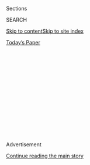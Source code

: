 <div id="app">

<div>

<div>

<div>

<div class="NYTAppHideMasthead css-1q2w90k e1suatyy0">

<div class="section css-ui9rw0 e1suatyy2">

<div class="css-eph4ug er09x8g0">

<div class="css-6n7j50">

</div>

<span class="css-1dv1kvn">Sections</span>

<div class="css-10488qs">

<span class="css-1dv1kvn">SEARCH</span>

</div>

[Skip to content](#site-content)[Skip to site
index](#site-index)

</div>

<div class="css-10698na e1huz5gh0">

</div>

</div>

<div id="masthead-bar-one" class="section hasLinks css-15hmgas e1csuq9d3">

<div class="css-uqyvli e1csuq9d0">

</div>

<div class="css-1uqjmks e1csuq9d1">

</div>

<div class="css-9e9ivx">

[](https://myaccount.nytimes3xbfgragh.onion/auth/login?response_type=cookie&client_id=vi)

</div>

<div class="css-1bvtpon e1csuq9d2">

[Today’s
Paper](https://www.nytimes3xbfgragh.onion/section/todayspaper)

</div>

</div>

</div>

</div>

<div data-aria-hidden="false">

<div id="site-content" data-role="main">

<div>

<div class="css-1aor85t" style="opacity:0.000000001;z-index:-1;visibility:hidden">

<div class="css-1hqnpie">

<div class="css-epjblv">

<span class="css-17xtcya">[Opinion](/section/opinion)</span><span class="css-x15j1o">|</span><span class="css-fwqvlz">A
Woman’s Plea: Let’s Raise Our
Voices\!</span>

</div>

<div class="css-k008qs">

<div class="css-1iwv8en">

<span class="css-18z7m18"></span>

<div>

</div>

</div>

<span class="css-1n6z4y">https://nyti.ms/2SfEsCN</span>

<div class="css-1705lsu">

<div class="css-4xjgmj">

<div class="css-4skfbu" data-role="toolbar" data-aria-label="Social Media Share buttons, Save button, and Comments Panel with current comment count" data-testid="share-tools">

  - 
  - 
  - 
  - 
    
    <div class="css-6n7j50">
    
    </div>

  - 
  - 

</div>

</div>

</div>

</div>

</div>

</div>

<div id="NYT_TOP_BANNER_REGION" class="css-13pd83m">

</div>

<div id="top-wrapper" class="css-1sy8kpn">

<div id="top-slug" class="css-l9onyx">

Advertisement

</div>

[Continue reading the main
story](#after-top)

<div class="ad top-wrapper" style="text-align:center;height:100%;display:block;min-height:250px">

<div id="top" class="place-ad" data-position="top" data-size-key="top">

</div>

</div>

<div id="after-top">

</div>

</div>

<div>

<div class="css-v5btjw etb61u70">

<div class="css-v05ibm etb61u71">

[Opinion](/section/opinion)

</div>

</div>

<div id="sponsor-wrapper" class="css-1hyfx7x">

<div id="sponsor-slug" class="css-19vbshk">

Supported by

</div>

[Continue reading the main
story](#after-sponsor)

<div id="sponsor" class="ad sponsor-wrapper" style="text-align:center;height:100%;display:block">

</div>

<div id="after-sponsor">

</div>

</div>

<div class="css-186x18t">

letter

</div>

<div class="css-1vkm6nb ehdk2mb0">

# A Woman’s Plea:  
Let’s Raise Our Voices\!

</div>

A reader points out that letters to the editor “skew male.” She’s right.
We are determined to publish diverse voices and views, but we need your
help.

<div class="css-bn0qp euiyums0">

Jan. 31,
2019

<div class="css-4xjgmj">

<div class="css-d8bdto" data-role="toolbar" data-aria-label="Social Media Share buttons, Save button, and Comments Panel with current comment count" data-testid="share-tools">

  - 
  - 
  - 
  - 
    
    <div class="css-6n7j50">
    
    </div>

  - 
  - 

</div>

</div>

</div>

<div class="css-79elbk" data-testid="photoviewer-wrapper">

<div class="css-z3e15g" data-testid="photoviewer-wrapper-hidden">

</div>

<div class="css-1a48zt4 ehw59r15" data-testid="photoviewer-children">

![<span class="css-16f3y1r e13ogyst0" data-aria-hidden="true">
</span><span class="css-cnj6d5 e1z0qqy90" itemprop="copyrightHolder"><span class="css-1ly73wi e1tej78p0">Credit...</span><span><span>Yukai
Du</span></span></span>](https://static01.graylady3jvrrxbe.onion/images/2019/02/03/opinion/03LWomen/03LWomen-articleLarge-v2.gif?quality=75&auto=webp&disable=upscale)

</div>

</div>

</div>

<div class="section meteredContent css-1r7ky0e" name="articleBody" itemprop="articleBody">

<div class="css-1fanzo5 StoryBodyCompanionColumn">

<div class="css-53u6y8">

**To the Editor:**

In 1855, Nathaniel Hawthorne wrote to his publisher, “America is now
wholly given over to a damned mob of scribbling women.” Although he was
referring specifically to sentimental novelists, his letter expressed
the larger belief that women’s writing was not worth reading or
publishing, that their words and ideas didn’t matter, and that their
work was, to use the language of Hawthorne, “trash.”

As a historian, I see this playing out not only in the antebellum
period, but also in the postwar era when I read letters to the editor.
As I scan through various national newspapers, day after day, year after
year, I find myself hoping that someday, *eventually,* women will be
represented proportionally. I am always disappointed; they always skew
male.

Perhaps Hawthorne’s disdain for scribbling women is not such distant
history.

This problem is especially concerning because unlike an Op-Ed — where
the writer presumably has some expertise in the subject matter — anybody
can submit a letter to the editor. It is, I’d argue, the most democratic
section of the paper because children and adults, billionaire
philanthropists and minimum-wage workers, and people of all genders can
contribute. Each has an equal opportunity to express her or his thoughts
and participate in a robust debate in the public sphere. Therefore, I’m
troubled that in 2019, The New York Times struggles to find women’s
letters that are worthy of publication.

When I first inquired as to why so few women were writing, I was told
that there aren’t formal statistics on the number of women submitting
letters, but that a large majority come from men. Gail Collins provided
a similar explanation when she became the first woman editor of the
editorial page at The Times in 2001 and started looking into this
problem. She found that in letters to the editor and Op-Ed submissions,
“the preponderance of men was off the charts.”

</div>

</div>

<div class="css-1fanzo5 StoryBodyCompanionColumn">

<div class="css-53u6y8">

But still, causality remains murky. Are women not writing because they
don’t see themselves represented? What role does implicit bias play? In
the absence of formal research, it’s hard to know.

The Times ** could put in place a quota for women’s letters, ensuring
that the number of women published each week is roughly proportional to
the number of women in the population. But given the overwhelming
backlash against affirmative action, I am not optimistic that this is a
realistic possibility.

So while I would like to see more institutional changes, in the short
term I want to encourage women to write more letters to the editor. The
poet Audre Lorde described writing as a political act, the way “we
predicate our hopes and dreams toward survival and change.”

Similarly, submitting a letter to the editor says that in a society that
refuses to acknowledge your full humanity, you insist on it. It is
asserting that your ideas and words deserve an audience in a world that
has historically devalued them. It is accepting that you most likely
will never receive external validation for your efforts save for an
automated email thanking you for your letter.

You will never know if your letter wasn’t published because you were
Kimberly and not Karl, or if your letter was boring, or if it had
absolutely nothing to do with the merits of what you wrote. As Ta-Nehisi
Coates reflected in “We Were Eight Years in Power”: “My reasons for
writing had to be my own, divorced from expectation. There would be no
reward.”

</div>

</div>

<div class="css-1fanzo5 StoryBodyCompanionColumn">

<div class="css-53u6y8">

I used to think the reward would be the individual accomplishment of an
editor selecting my letter as worthy of publication. But now I know the
reward would be for tomorrow and the next day and the next, to open up
The New York Times — in fact, letters pages in any national newspaper —
and to see nasty, scribbling women from all over the country sharing
their ideas and having their thoughts equally represented.

[KIMBERLY
PROBOLUS](https://americanstudies.columbian.gwu.edu/kimberly-probolus)  
Washington  
*The writer is a Ph.D. candidate in American studies at George
Washington University.*

## The Editors Respond: We Hear You

Ms. Probolus is right. Even before we received her note, we’d wrestled
with the fact that women have long been underrepresented on the letters
page. By our rough estimate, women account for a quarter to a third of
submissions — although women do tend to write in greater numbers about
issues like education, health, gender and children.

This gender disparity problem is not unique to the letters page. Online
comments on our articles and the unsolicited Op-Ed submissions we
receive skew heavily male. Nor is this issue unique to The Times.

The lack of women’s voices is an industrywide phenomenon, as documented
in a [2011 article in
Poynter.org](https://www.poynter.org/reporting-editing/2011/why-women-dont-contribute-to-opinion-pages-as-often-as-men-what-we-can-do-about-it/)
(“Why women don’t contribute to opinion pages as often as men & what we
can do about it”). It is reflected in efforts such as the [Op-Ed
Project](https://www.theopedproject.org/), founded in 2008 “to increase
the number of women thought leaders in key commentary forums to a
tipping point.”

As for our letters page, we make our selections regardless of gender.
But we are sensitive to gender imbalance, and as editors of a space
dedicated to readers’ voices, we are determined to have it reflect more
closely society as a whole. Going forward, we’re committing ourselves to
work toward a goal of parity on a weekly basis. We’ll report back on our
progress in February 2020.

But we need your help. So we want to urge women — and anyone else who
feels underrepresented — to write in (here is a
[guide](https://help.nytimes3xbfgragh.onion/hc/en-us/articles/115014925288-How-to-submit-a-letter-to-the-editor)).

</div>

</div>

<div class="css-1fanzo5 StoryBodyCompanionColumn">

<div class="css-53u6y8">

Traditionally we have chosen letters that were sent by email
(<letters@NYTimes.com>) or postal mail. From now on, in addition to
those sources, we’ll seek a new pool of writers by reaching out in
newsletters, the [Reader
Center](https://www.nytimes3xbfgragh.onion/section/reader-center),
Facebook groups and other social media.

Just as we were thrilled to hear from Kimberly Probolus, we’d love to
hear from you.

[THOMAS
FEYER](https://www.nytimes3xbfgragh.onion/2004/05/23/opinion/23READ.html),
*Letters Editor*  
SUSAN MERMELSTEIN, *Staff Editor*

## Please Write to Us

We’d like to hear your thoughts about why more women don’t write letters
and comments, and how to remedy this. Let us know in the comments
section of this article.

Or send an email to <letters@NYTimes.com>*.* Please keep your letters to
200 words or less. Include your name, city/state and contact
information, and put “women” in the subject line.

</div>

</div>

</div>

<div>

</div>

<div>

</div>

<div>

</div>

<div>

<div id="bottom-wrapper" class="css-1ede5it">

<div id="bottom-slug" class="css-l9onyx">

Advertisement

</div>

[Continue reading the main
story](#after-bottom)

<div id="bottom" class="ad bottom-wrapper" style="text-align:center;height:100%;display:block;min-height:90px">

</div>

<div id="after-bottom">

</div>

</div>

</div>

</div>

</div>

## Site Index

<div>

</div>

## Site Information Navigation

  - [© <span>2020</span> <span>The New York Times
    Company</span>](https://help.nytimes3xbfgragh.onion/hc/en-us/articles/115014792127-Copyright-notice)

<!-- end list -->

  - [NYTCo](https://www.nytco.com/)
  - [Contact
    Us](https://help.nytimes3xbfgragh.onion/hc/en-us/articles/115015385887-Contact-Us)
  - [Work with us](https://www.nytco.com/careers/)
  - [Advertise](https://nytmediakit.com/)
  - [T Brand Studio](http://www.tbrandstudio.com/)
  - [Your Ad
    Choices](https://www.nytimes3xbfgragh.onion/privacy/cookie-policy#how-do-i-manage-trackers)
  - [Privacy](https://www.nytimes3xbfgragh.onion/privacy)
  - [Terms of
    Service](https://help.nytimes3xbfgragh.onion/hc/en-us/articles/115014893428-Terms-of-service)
  - [Terms of
    Sale](https://help.nytimes3xbfgragh.onion/hc/en-us/articles/115014893968-Terms-of-sale)
  - [Site
    Map](https://spiderbites.nytimes3xbfgragh.onion)
  - [Help](https://help.nytimes3xbfgragh.onion/hc/en-us)
  - [Subscriptions](https://www.nytimes3xbfgragh.onion/subscription?campaignId=37WXW)

</div>

</div>

</div>

</div>
